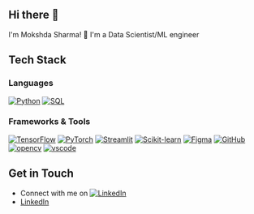 ## Hi there 👋
I'm Mokshda Sharma! 👋
I'm a Data Scientist/ML engineer

## Tech Stack
### Languages
[![Python](https://skillicons.dev/icons?i=python)](https://skillicons.dev)
[![SQL](https://skillicons.dev/icons?i=mysql)](https://skillicons.dev)

### Frameworks & Tools
[![TensorFlow](https://skillicons.dev/icons?i=tensorflow)](https://skillicons.dev)
[![PyTorch](https://skillicons.dev/icons?i=pytorch)](https://skillicons.dev)
[![Streamlit](https://skillicons.dev/icons?i=streamlit)](https://skillicons.dev)
[![Scikit-learn](https://skillicons.dev/icons?i=scikitlearn)](https://skillicons.dev)
[![Figma](https://skillicons.dev/icons?i=figma)](https://skillicons.dev)
[![GitHub](https://skillicons.dev/icons?i=github)](https://skillicons.dev)
[![opencv](https://skillicons.dev/icons?i=opencv)](https://skillicons.dev)
[![vscode](https://skillicons.dev/icons?i=vscode)](https://skillicons.dev)


## Get in Touch

- Connect with me on [![LinkedIn](https://skillicons.dev/icons?i=linkedin)](https://skillicons.dev)
- [LinkedIn](https://www.linkedin.com/in/mokshda)


